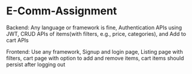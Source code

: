 # E-Comm-Assignment
Backend:  Any language or framework is fine, Authentication APIs using JWT, CRUD APIs of items(with filters, e.g., price, categories), and Add to cart APIs


Frontend: Use any framework, Signup and login page, Listing page with filters, cart page with option to add and remove items, cart items should persist after logging out
